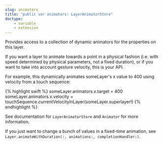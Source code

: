 ```yaml
---
slug: animators
title: "public var animators: LayerAnimatorStore"
doctype:
    - variable
    - extension
---
```

Provides access to a collection of dynamic animators for the properties on this layer.

If you want a layer to animate towards a point in a physical fashion (i.e. with speed determined by physical parameters, not a fixed duration), or if you want to take into account gesture velocity, this is your API.

For example, this dynamically animates someLayer's x value to 400 using velocity from a touch sequence:

{% highlight swift %}
someLayer.animators.x.target = 400
someLayer.animators.x.velocity = touchSequence.currentVelocityInLayer(someLayer.superlayer!)
{% endhighlight %}

See documentation for `LayerAnimatorStore` and `Animator` for more information.

If you just want to change a bunch of values in a fixed-time animation, see `Layer.animateWithDuration(:, animations:, completionHandler:)`.
